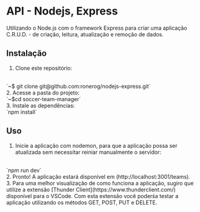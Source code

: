 # API - Nodejs, Express

Utilizando o Node.js com o framework Express para criar uma aplicação C.R.U.D. - de criação, leitura, atualização e remoção de dados.

## Instalação

1. Clone este repositório:
<br>
`~$ git clone git@github.com:ronerog/nodejs-express.git`
<br>
2. Acesse a pasta do projeto:
<br>
`~$cd soccer-team-manager`
<br>
3. Instale as dependências:
<br>
`npm install`

## Uso

1. Inicie a aplicação com nodemon, para que a aplicação possa ser atualizada sem necessitar reiniar manualmente o servidor:
<br>
`npm run dev`
<br>
2. Pronto! A aplicação estará disponível em (http://localhost:3001/teams).
<br>
3. Para uma melhor visualização de como funciona a aplicação, sugiro que utilize a extensão [Thunder Client](https://www.thunderclient.com/) disponível para o VSCode.
Com esta extensão você poderśa testar a aplicação utilizando os métodos GET, POST, PUT e DELETE.
